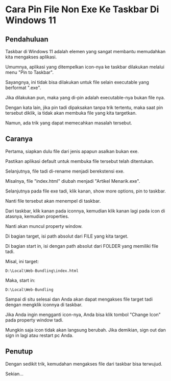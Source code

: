 # Cara Pin File Non Exe Ke Taskbar Di Windows 11

## Pendahuluan

Taskbar di Windows 11 adalah elemen yang sangat membantu memudahkan kita mengakses aplikasi.

Umumnya, aplikasi yang ditempelkan icon-nya ke taskbar dilakukan melalui menu "Pin to Taskbar".

Sayangnya, ini tidak bisa dilakukan untuk file selain executable yang berformat ".exe".

Jika dilakukan pun, maka yang di-pin adalah executable-nya bukan file nya.

Dengan kata lain, jika pin tadi dipaksakan tanpa trik tertentu, maka saat pin tersebut diklik, ia tidak akan membuka file yang kita targetkan.

Namun, ada trik yang dapat memecahkan masalah tersebut.

## Caranya

Pertama, siapkan dulu file dari jenis apapun asalkan bukan exe.

Pastikan aplikasi default untuk membuka file tersebut telah ditentukan.

Selanjutnya, file tadi di-rename menjadi berekstensi exe.

Misalnya, file "index.html" diubah menjadi "Artikel Menarik.exe".

Selanjutnya pada file exe tadi, klik kanan, show more options, pin to taskbar.

Nanti file tersebut akan menempel di taskbar.

Dari taskbar, klik kanan pada iconnya, kemudian klik kanan lagi pada icon di atasnya, kemudian properties.

Nanti akan muncul property window.

Di bagian target, isi path absolut dari FILE yang kita target.

Di bagian start in, isi dengan path absolut dari FOLDER yang memiliki file tadi.

Misal, ini target:

```
D:\Local\Web-Bundling\index.html
```

Maka, start in:

```
D:\Local\Web-Bundling
```

Sampai di situ selesai dan Anda akan dapat mengakses file target tadi dengan mengklik iconnya di taskbar.

Jika Anda ingin mengganti icon-nya, Anda bisa klik tombol "Change Icon" pada property window tadi.

Mungkin saja icon tidak akan langsung berubah. Jika demikian, sign out dan sign in lagi atau restart pc Anda.

## Penutup

Dengan sedikit trik, kemudahan mengakses file dari taskbar bisa terwujud.

Sekian...
